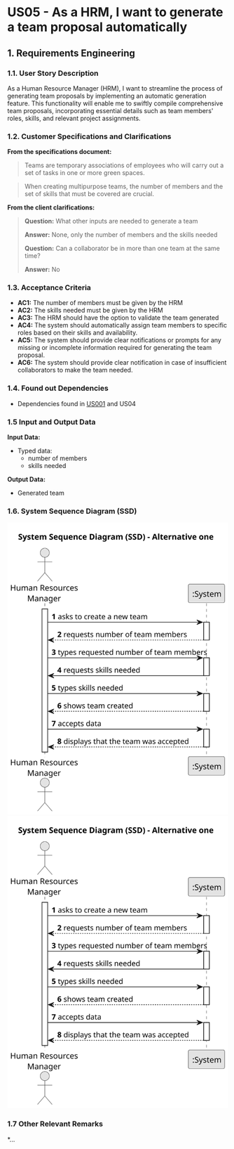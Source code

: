 # US05 - As a HRM, I want to generate a team proposal automatically


## 1. Requirements Engineering

### 1.1. User Story Description

As a Human Resource Manager (HRM), I want to streamline the process of generating team proposals by implementing an automatic generation feature. This functionality will enable me to swiftly compile comprehensive team proposals, incorporating essential details such as team members' roles, skills, and relevant project assignments.
### 1.2. Customer Specifications and Clarifications 

**From the specifications document:**

>	Teams are temporary associations of employees who will carry out a set of tasks in one or more green spaces.

>	When creating multipurpose teams, the number of members and the set of skills that must be covered are crucial.
 

**From the client clarifications:**
> **Question:** What other inputs are needed to generate a team
>
> **Answer:** None, only the number of members and the skills needed
> 
>**Question:** Can a collaborator be in more than one team at the same time?
>
>**Answer:** No

### 1.3. Acceptance Criteria

* **AC1:** The number of members must be given by the HRM
* **AC2:** The skills needed must be given by the HRM
* **AC3:** The HRM should have the option to validate the team generated
* **AC4:** The system should automatically assign team members to specific roles based on their skills and availability.
* **AC5:** The system should provide clear notifications or prompts for any missing or incomplete information required for generating the team proposal.
* **AC6:** The system should provide clear notification in case of insufficient collaborators to make the team needed.
### 1.4. Found out Dependencies

* Dependencies found in [US001](/docs/sprintA/us001) and US04

### 1.5 Input and Output Data

**Input Data:**

* Typed data:
    * number of members
    * skills needed

**Output Data:**

* Generated team

### 1.6. System Sequence Diagram (SSD)

![US005-System-Sequence-diagram1](/docs/sprintA/us005/01.requirements-engineering/svg/us005-system-sequence-diagram-alternative-one-System_Sequence_Diagram__SSD____Alternative_One.svg)
![US005-System-Sequence-diagram2](/docs/sprintA/us005/01.requirements-engineering/svg/us005-system-sequence-diagram-alternative-one-System_Sequence_Diagram__SSD____Alternative_two.svg)

### 1.7 Other Relevant Remarks

*...